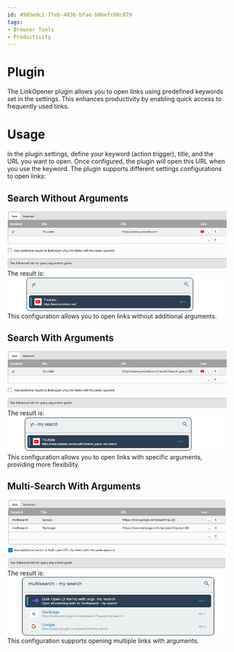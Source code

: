 ```yaml
---
id: 4905edc2-7feb-4036-bfae-b06efc60c879
tags:
- Browser Tools
- Productivity
---
```


# Plugin

The LinkOpener plugin allows you to open links using predefined keywords set in the settings. This enhances productivity by enabling quick access to frequently used links.

# Usage

In the plugin settings, define your keyword (action trigger), title, and the URL you want to open. Once configured, the plugin will open this URL when you use the keyword.
The plugin supports different settings configurations to open links:

## Search Without Arguments

![](images/SearchWithoutArgsSettings.png)  
The result is:  
![](images/SearchWithoutArgs.png)  
This configuration allows you to open links without additional arguments.

## Search With Arguments

![](images/SearchWithArgsSettings.png)  
The result is:  
![](images/SearchWithArgs.png)  
This configuration allows you to open links with specific arguments, providing more flexibility.

## Multi-Search With Arguments

![](images/MultiSearchWithArgsSettings.png)  
The result is:  
![](images/MultiSearchWithArgs.png)  
This configuration supports opening multiple links with arguments.

